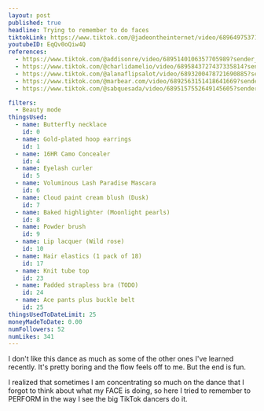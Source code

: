 ```yaml
---
layout: post
published: true
headline: Trying to remember to do faces
tiktokLink: https://www.tiktok.com/@jadeontheinternet/video/6896497537180519686
youtubeID: EqQv0oQiw4Q
references:
  - https://www.tiktok.com/@addisonre/video/6895140106357705989?sender_device=pc&sender_web_id=6891999718790268421&is_from_webapp=1
  - https://www.tiktok.com/@charlidamelio/video/6895843727437335814?sender_device=pc&sender_web_id=6891999718790268421&is_from_webapp=1
  - https://www.tiktok.com/@alanaflipsalot/video/6893200478721690885?sender_device=pc&sender_web_id=6891999718790268421&is_from_webapp=1
  - https://www.tiktok.com/@marbear.com/video/6892563151418641669?sender_device=pc&sender_web_id=6891999718790268421&is_from_webapp=1
  - https://www.tiktok.com/@sabquesada/video/6895157552649145605?sender_device=pc&sender_web_id=6891999718790268421&is_from_webapp=1

filters:
  - Beauty mode
thingsUsed:
  - name: Butterfly necklace
    id: 0
  - name: Gold-plated hoop earrings
    id: 1
  - name: 16HR Camo Concealer
    id: 4
  - name: Eyelash curler
    id: 5
  - name: Voluminous Lash Paradise Mascara
    id: 6
  - name: Cloud paint cream blush (Dusk)
    id: 7
  - name: Baked highlighter (Moonlight pearls)
    id: 8
  - name: Powder brush
    id: 9
  - name: Lip lacquer (Wild rose)
    id: 10
  - name: Hair elastics (1 pack of 18)
    id: 17
  - name: Knit tube top
    id: 23
  - name: Padded strapless bra (TODO)
    id: 24
  - name: Ace pants plus buckle belt
    id: 25
thingsUsedToDateLimit: 25
moneyMadeToDate: 0.00
numFollowers: 52
numLikes: 341
---
```


I don't like this dance as much as some of the other ones I've learned recently. It's pretty boring and the flow feels off to me. But the end is fun.

I realized that sometimes I am concentrating so much on the dance that I forgot to think about what my FACE is doing, so here I tried to remember to PERFORM in the way I see the big TikTok dancers do it.
